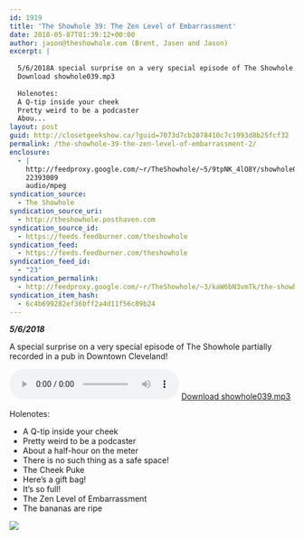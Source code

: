 ```yaml
---
id: 1919
title: 'The Showhole 39: The Zen Level of Embarrassment'
date: 2018-05-07T01:39:12+00:00
author: jason@theshowhole.com (Brent, Jasen and Jason)
excerpt: |
  
  5/6/2018A special surprise on a very special episode of The Showhole partially recorded in a pub in Downtown Cleveland!
  Download showhole039.mp3
  
  Holenotes:
  A Q-tip inside your cheek
  Pretty weird to be a podcaster
  Abou...
layout: post
guid: http://closetgeekshow.ca/?guid=7073d7cb2078410c7c1993d8b25fcf32
permalink: /the-showhole-39-the-zen-level-of-embarrassment-2/
enclosure:
  - |
    http://feedproxy.google.com/~r/TheShowhole/~5/9tpNK_4lO8Y/showhole039.mp3
    22393009
    audio/mpeg
syndication_source:
  - The Showhole
syndication_source_uri:
  - http://theshowhole.posthaven.com
syndication_source_id:
  - https://feeds.feedburner.com/theshowhole
syndication_feed:
  - https://feeds.feedburner.com/theshowhole
syndication_feed_id:
  - "23"
syndication_permalink:
  - http://feedproxy.google.com/~r/TheShowhole/~3/kaW6bN3vmTk/the-showhole-39-the-zen-level-of-embarrassment
syndication_item_hash:
  - 6c4b699282ef36bff2a4d11f56c89b24
---
```

<div class="posthaven-post-body">
  <p>
    <b><i>5/6/2018</i></b>
  </p>
  
  <p>
    A special surprise on a very special episode of The Showhole partially recorded in a pub in Downtown Cleveland!
  </p>
  
  <p>
    <div class="posthaven-file posthaven-file-audio posthaven-file-state-processed" id="posthaven_audio_2071674" >
      <audio controls src="https://phaven-prod.s3.amazonaws.com/files/audio_part/asset/2071674/wHWgvqmPvST9TyLefgycN4QtpmY/showhole039.mp3" type="audio/mpeg"></audio> <a class="posthaven-file-download" download href="https://phaven-prod.s3.amazonaws.com/files/audio_part/asset/2071674/wHWgvqmPvST9TyLefgycN4QtpmY/showhole039.mp3">Download showhole039.mp3</a>
    </div>
  </p>
  
  <p>
    Holenotes:
  </p>
  
  <ul>
    <li>
      A Q-tip inside your cheek
    </li>
    <li>
      Pretty weird to be a podcaster
    </li>
    <li>
      About a half-hour on the meter
    </li>
    <li>
      There is no such thing as a safe space!
    </li>
    <li>
      The Cheek Puke
    </li>
    <li>
      Here&#8217;s a gift bag!
    </li>
    <li>
      It&#8217;s so full!
    </li>
    <li>
      The Zen Level of Embarrassment
    </li>
    <li>
      The bananas are ripe
    </li>
  </ul>
  
  <div class="posthaven-gallery" id="posthaven_gallery[1291936]">
    <p class="posthaven-file posthaven-file-image posthaven-file-state-processed">
      <img class="posthaven-gallery-image" src="https://phaven-prod.s3.amazonaws.com/files/image_part/asset/2071673/NAp0tjgsKukduSjn4tBJbRdtsWc/medium_showhole039image.jpg" data-posthaven-state='processed'
data-medium-src='https://phaven-prod.s3.amazonaws.com/files/image_part/asset/2071673/NAp0tjgsKukduSjn4tBJbRdtsWc/medium_showhole039image.jpg'
data-medium-width='720'
data-medium-height='960'
data-large-src='https://phaven-prod.s3.amazonaws.com/files/image_part/asset/2071673/NAp0tjgsKukduSjn4tBJbRdtsWc/large_showhole039image.jpg'
data-large-width='720'
data-large-height='960'
data-thumb-src='https://phaven-prod.s3.amazonaws.com/files/image_part/asset/2071673/NAp0tjgsKukduSjn4tBJbRdtsWc/thumb_showhole039image.jpg'
data-thumb-width='200'
data-thumb-height='200'
data-xlarge-src='https://phaven-prod.s3.amazonaws.com/files/image_part/asset/2071673/NAp0tjgsKukduSjn4tBJbRdtsWc/xlarge_showhole039image.jpg'
data-xlarge-width='720'
data-xlarge-height='960'
data-orig-src='https://phaven-prod.s3.amazonaws.com/files/image_part/asset/2071673/NAp0tjgsKukduSjn4tBJbRdtsWc/showhole039image.jpg'
data-orig-width='720'
data-orig-height='960'
data-posthaven-id='2071673' />
    </p></p>
  </div></p>
</div>